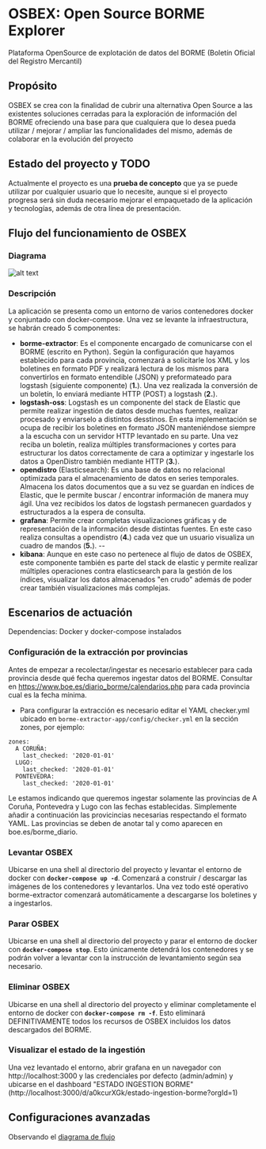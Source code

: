 # OSBEX: Open Source BORME Explorer
Plataforma OpenSource de explotación de datos del BORME (Boletín Oficial del Registro Mercantil)
## Propósito
OSBEX se crea con la finalidad de cubrir una alternativa Open Source a las existentes soluciones cerradas para la exploración de información del BORME ofreciendo una base para que cualquiera que lo desea pueda utilizar / mejorar / ampliar las funcionalidades del mismo, además de colaborar en la evolución del proyecto

## Estado del proyecto y TODO
Actualmente el proyecto es una __prueba de concepto__ que ya se puede utilizar por cualquier usuario que lo necesite, aunque si el proyecto progresa será sin duda necesario mejorar el empaquetado de la aplicación y tecnologías, además de otra línea de presentación.

## Flujo del funcionamiento de OSBEX

### Diagrama
![alt text](https://lh3.googleusercontent.com/fife/ABSRlIoGhtXZacSw50p4jUt3StnvOJYFrAiMNEtSWsGPOhtNQMijehri4MHo2MS6jk5hG87wkgq-uTaUmmn-jxVpc99bCtJB6bjDrk4kqrIAqXJwOKhwFzqBBJOvmq-5aH9Xi2j41lFEWfFOcaY6hqmNLhuD8B8ywl7tO-arQnPkyFFeGX9D7meBBFy9YHry_17eHiv3nx-HX4s4sEOr1cn7RHwDkK1NriCB9AAPrle7JYBUecbaNNrTM5Km84lin8nqDpsZu-_b_C_SJLcN_ZxqAP58GHvwHPAXc5FdWTSaCG9pdlew5grPsxMztPYEmR-k8f-PQasddXdBMOSWUlJzgQHa1Avee9pIsKqJaUm2SxE2QsPxSd8iY-eP3ZfM1kQBtpymX7Y3ZLtMKhOb5MYCAfHncS6GYbCe75EJ8pkqWuf-xPFPQljqQ3JTPKehjuw9-Zy5Gcynmie8LxJIPmvdy1UKg1WdDNiPEJ6fq8dpTsqn6vq799Ue1dCWeW8ist1AFDDqR6ak0zxgsQLm2JfDKsl8cXzbsAI3PivJ5HEyzKDIKL6sA8r9tmbuGe5z53en7cdnX_lLGfU9erOw3zZfO0gJ31TpC2pEjcE1cX1w_fQKLA1kyRlC7iQ3a7zKxcInK50vbhRLdaUPkJisecx_WvDKAwZ2OvBIYyCfz0mthAGDhKQ5CvC2CcIvj_2_uZQC9jhZYMBCllegtQ5WPBmMoqndPR_3SyxjdA=w1280-h608-ft)

### Descripción
La aplicación se presenta como un entorno de varios contenedores docker y conjuntado con docker-compose. Una vez se levante la infraestructura, se habrán creado 5 componentes:
+ **borme-extractor**: Es el componente encargado de comunicarse con el BORME (escrito en Python). Según la configuración que hayamos establecido para cada provincia, comenzará a solicitarle los XML y los boletines en formato PDF y realizará lectura de los mismos para convertirlos en formato entendible (JSON) y preformateado para logstash (siguiente componente) (**1.**). Una vez realizada la conversión de un boletín, lo enviará mediante HTTP (POST) a logstash (**2.**).
+ **logstash-oss**: Logstash es un componente del stack de Elastic que permite realizar ingestión de datos desde muchas fuentes, realizar procesado y enviarselo a distintos desstinos. En esta implementación se ocupa de recibir los boletines en formato JSON manteniéndose siempre a la escucha con un servidor HTTP levantado en su parte. Una vez reciba un boletín, realiza múltiples transformaciones y cortes para estructurar los datos correctamente de cara a optimizar y ingestarle los datos a OpenDistro también mediante HTTP (**3.**).
+ **opendistro** (Elasticsearch): Es una base de datos no relacional optimizada para el almacenamiento de datos en series temporales. Almacena los datos documentos que a su vez se guardan en índices de Elastic, que le permite buscar / encontrar información de manera muy ágil. Una vez recibidos los datos de logstash permanecen guardados y estructurados a la espera de consulta.
+ **grafana**: Permite crear completas visualizaciones gráficas y de representación de la información desde distintas fuentes. En este caso realiza consultas a opendistro (**4.**) cada vez que un usuario visualiza un cuadro de mandos (**5.**).
--
+ **kibana**: Aunque en este caso no pertenece al flujo de datos de OSBEX, este componente también es parte del stack de elastic y permite realizar múltiples operaciones contra elasticsearch para la gestión de los índices, visualizar los datos almacenados "en crudo" además de poder crear también visualizaciones más complejas.

## Escenarios de actuación

Dependencias: Docker y docker-compose instalados

### Configuración de la extracción por provincias
Antes de empezar a recolectar/ingestar es necesario establecer para cada provincia desde qué fecha queremos ingestar datos del BORME. Consultar en https://www.boe.es/diario_borme/calendarios.php para cada provincia cual es la fecha mínima.

+ Para configurar la extracción es necesario editar el YAML checker.yml ubicado en `borme-extractor-app/config/checker.yml` en la sección zones, por ejemplo:
```
zones:
  A CORUÑA:
    last_checked: '2020-01-01'
  LUGO:
    last_checked: '2020-01-01'
  PONTEVEDRA:
    last_checked: '2020-01-01'
```
Le estamos indicando que queremos ingestar solamente las provincias de A Coruña, Pontevedra y Lugo con las fechas establecidas. Simplemente añadir a continuación las provicincias necesarias respectando el formato YAML. Las provincias se deben de anotar tal y como aparecen en boe.es/borme_diario.

### Levantar OSBEX
Ubicarse en una shell al directorio del proyecto y levantar el entorno de docker con **`docker-compose up -d`**. Comenzará a construir / descargar las imágenes de los contenedores y levantarlos. Una vez todo esté operativo borme-extractor comenzará automáticamente a descargarse los boletines y a ingestarlos.

### Parar OSBEX
Ubicarse en una shell al directorio del proyecto y parar el entorno de docker con **`docker-compose stop`**. Esto únicamente detendrá los contenedores y se podrán volver a levantar con la instrucción de levantamiento según sea necesario.

### Eliminar OSBEX
Ubicarse en una shell al directorio del proyecto y eliminar completamente el entorno de docker con **`docker-compose rm -f`**. Esto eliminará DEFINITIVAMENTE todos los recursos de OSBEX incluidos los datos descargados del BORME.

### Visualizar el estado de la ingestión
Una vez levantado el entorno, abrir grafana en un navegador con http://localhost:3000 y las credenciales por defecto (admin/admin) y ubicarse en el dashboard "ESTADO INGESTION BORME" (http://localhost:3000/d/a0kcurXGk/estado-ingestion-borme?orgId=1)

## Configuraciones avanzadas

Observando el [diagrama de flujo](#diagrama)